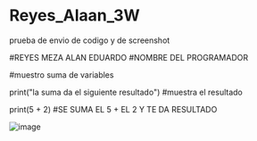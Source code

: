 # Reyes_Alaan_3W
prueba de envio de codigo y de screenshot

#REYES MEZA ALAN EDUARDO #NOMBRE DEL PROGRAMADOR

#muestro suma de variables

print("la suma da el siguiente resultado") #muestra el resultado

print(5 + 2) #SE SUMA EL 5 + EL 2 Y TE DA RESULTADO

![image](https://github.com/user-attachments/assets/8bfc7755-efe8-40a6-844c-1d9b676c861b)
